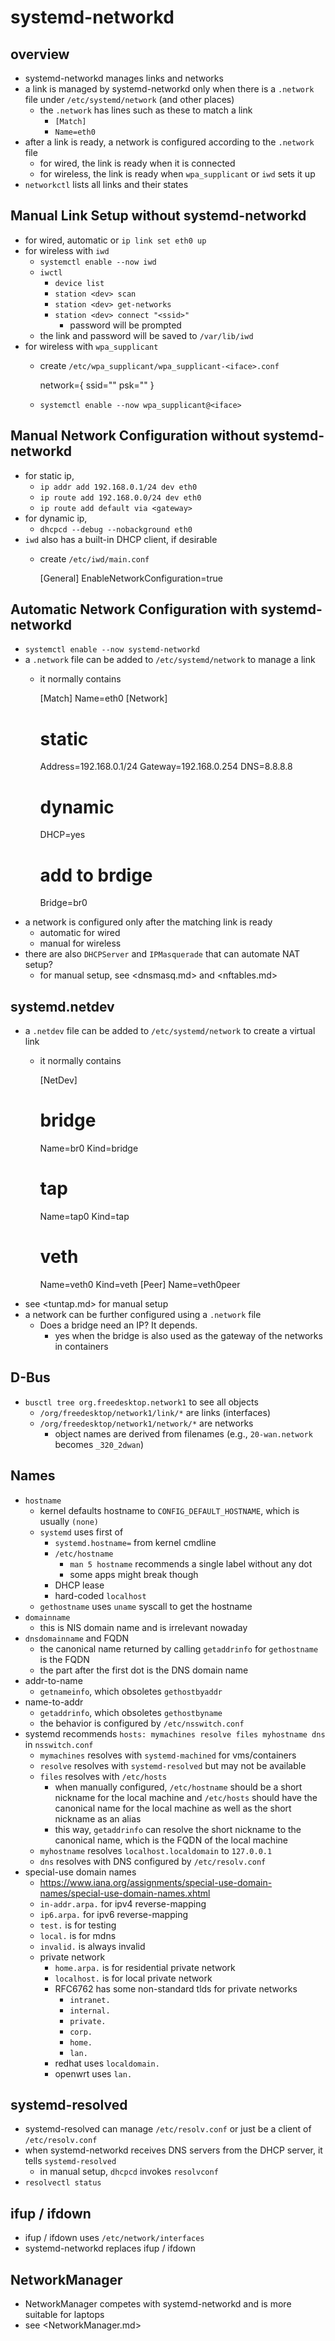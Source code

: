 systemd-networkd
================

## overview

- systemd-networkd manages links and networks
- a link is managed by systemd-networkd only when there is a `.network` file
  under `/etc/systemd/network` (and other places)
  - the `.network` has lines such as these to match a link
    - `[Match]`
    - `Name=eth0`
- after a link is ready, a network is configured according to the `.network` file
  - for wired, the link is ready when it is connected
  - for wireless, the link is ready when `wpa_supplicant` or `iwd` sets it up
- `networkctl` lists all links and their states

## Manual Link Setup without systemd-networkd

- for wired, automatic or `ip link set eth0 up`
- for wireless with `iwd`
  - `systemctl enable --now iwd`
  - `iwctl`
    - `device list`
    - `station <dev> scan`
    - `station <dev> get-networks`
    - `station <dev> connect "<ssid>"`
      - password will be prompted
  - the link and password will be saved to `/var/lib/iwd`
- for wireless with `wpa_supplicant`
  - create `/etc/wpa_supplicant/wpa_supplicant-<iface>.conf`

      network={
        ssid="<ssid>"
        psk="<password>"
      }
  - `systemctl enable --now wpa_supplicant@<iface>`

## Manual Network Configuration without systemd-networkd

- for static ip,
  - `ip addr add 192.168.0.1/24 dev eth0`
  - `ip route add 192.168.0.0/24 dev eth0`
  - `ip route add default via <gateway>`
- for dynamic ip,
  - `dhcpcd --debug --nobackground eth0`
- `iwd` also has a built-in DHCP client, if desirable
  - create `/etc/iwd/main.conf`

      [General]
      EnableNetworkConfiguration=true

## Automatic Network Configuration with systemd-networkd

- `systemctl enable --now systemd-networkd`
- a `.network` file can be added to `/etc/systemd/network` to manage a link
  - it normally contains

      [Match]
      Name=eth0
      [Network]
      # static
      Address=192.168.0.1/24 
      Gateway=192.168.0.254
      DNS=8.8.8.8
      # dynamic
      DHCP=yes
      # add to brdige
      Bridge=br0
- a network is configured only after the matching link is ready
  - automatic for wired
  - manual for wireless
- there are also `DHCPServer` and `IPMasquerade` that can automate NAT setup?
  - for manual setup, see <dnsmasq.md> and <nftables.md>

## systemd.netdev

- a `.netdev` file can be added to `/etc/systemd/network` to create a virtual
  link
  - it normally contains

      [NetDev]
      # bridge
      Name=br0
      Kind=bridge
      # tap
      Name=tap0
      Kind=tap
      # veth
      Name=veth0
      Kind=veth
      [Peer]
      Name=veth0peer
- see <tuntap.md> for manual setup
- a network can be further configured using a `.network` file
  - Does a bridge need an IP? It depends.
    - yes when the bridge is also used as the gateway of the networks in
      containers

## D-Bus

- `busctl tree org.freedesktop.network1` to see all objects
  - `/org/freedesktop/network1/link/*` are links (interfaces)
  - `/org/freedesktop/network1/network/*` are networks
    - object names are derived from filenames (e.g., `20-wan.network` becomes
      `_320_2dwan`)

## Names

- `hostname`
  - kernel defaults hostname to `CONFIG_DEFAULT_HOSTNAME`, which is usually
    `(none)`
  - `systemd` uses first of
    - `systemd.hostname=` from kernel cmdline
    - `/etc/hostname`
      - `man 5 hostname` recommends a single label without any dot
      - some apps might break though
    - DHCP lease
    - hard-coded `localhost`
  - `gethostname` uses `uname` syscall to get the hostname
- `domainname`
  - this is NIS domain name and is irrelevant nowaday
- `dnsdomainname` and FQDN
  - the canonical name returned by calling `getaddrinfo` for `gethostname` is
    the FQDN
  - the part after the first dot is the DNS domain name
- addr-to-name
  - `getnameinfo`, which obsoletes `gethostbyaddr`
- name-to-addr
  - `getaddrinfo`, which obsoletes `gethostbyname`
  - the behavior is configured by `/etc/nsswitch.conf`
- systemd recommends `hosts: mymachines resolve files myhostname dns` in
  `nsswitch.conf`
  - `mymachines` resolves with `systemd-machined` for vms/containers
  - `resolve` resolves with `systemd-resolved` but may not be available
  - `files` resolves with `/etc/hosts`
    - when manually configured, `/etc/hostname` should be a short nickname for
      the local machine and `/etc/hosts` should have the canonical name for
      the local machine as well as the short nickname as an alias
    - this way, `getaddrinfo` can resolve the short nickname to the canonical
      name, which is the FQDN of the local machine
  - `myhostname` resolves `localhost.localdomain` to `127.0.0.1`
  - `dns` resolves with DNS configured by `/etc/resolv.conf`
- special-use domain names
  - <https://www.iana.org/assignments/special-use-domain-names/special-use-domain-names.xhtml>
  - `in-addr.arpa.` for ipv4 reverse-mapping
  - `ip6.arpa.` for ipv6 reverse-mapping
  - `test.` is for testing
  - `local.` is for mdns
  - `invalid.` is always invalid
  - private network
    - `home.arpa.` is for residential private network
    - `localhost.` is for local private network
    - RFC6762 has some non-standard tlds for private networks
      - `intranet.`
      - `internal.`
      - `private.`
      - `corp.`
      - `home.`
      - `lan.`
    - redhat uses `localdomain.`
    - openwrt uses `lan.`

## systemd-resolved

- systemd-resolved can manage `/etc/resolv.conf` or just be a client of
  `/etc/resolv.conf`
- when systemd-networkd receives DNS servers from the DHCP server, it tells
  `systemd-resolved`
  - in manual setup, `dhcpcd` invokes `resolvconf`
- `resolvectl status`

## ifup / ifdown

- ifup / ifdown uses `/etc/network/interfaces`
- systemd-networkd replaces ifup / ifdown

## NetworkManager

- NetworkManager competes with systemd-networkd and is more suitable for
  laptops
- see <NetworkManager.md>
